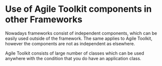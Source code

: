 # Use of Agile Toolkit components in other Frameworks
Nowadays frameworks consist of independent components, which can be easily used outside of the framework. The same applies to Agile Toolkit, however the components are not as independent as elsewhere.Agile Toolkit consists of large number of classes which can be used anywhere with the condition that you do have an application class. 

